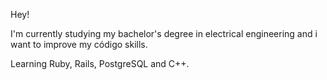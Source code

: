 Hey! 

I'm currently studying my bachelor's degree in electrical engineering and i want to improve my código skills.

Learning  Ruby, Rails, PostgreSQL and C++.
